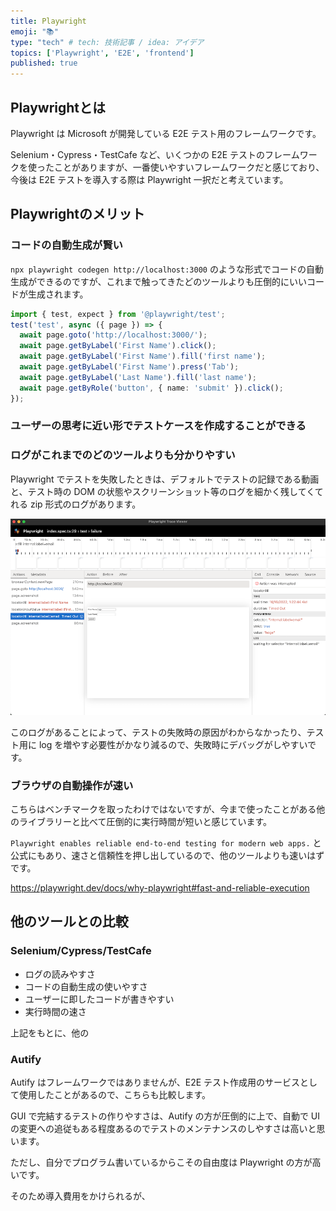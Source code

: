 ```yaml
---
title: Playwright
emoji: "📚"
type: "tech" # tech: 技術記事 / idea: アイデア
topics: ['Playwright', 'E2E', 'frontend']
published: true
---
```


## Playwrightとは

Playwright は Microsoft が開発している E2E テスト用のフレームワークです。

Selenium・Cypress・TestCafe など、いくつかの E2E テストのフレームワークを使ったことがありますが、一番使いやすいフレームワークだと感じており、今後は E2E テストを導入する際は Playwright 一択だと考えています。


## Playwrightのメリット

### コードの自動生成が賢い

`npx playwright codegen http://localhost:3000` のような形式でコードの自動生成ができるのですが、これまで触ってきたどのツールよりも圧倒的にいいコードが生成されます。

```typescript
import { test, expect } from '@playwright/test';
test('test', async ({ page }) => {
  await page.goto('http://localhost:3000/');
  await page.getByLabel('First Name').click();
  await page.getByLabel('First Name').fill('first name');
  await page.getByLabel('First Name').press('Tab');
  await page.getByLabel('Last Name').fill('last name');
  await page.getByRole('button', { name: 'submit' }).click();
});
```

### ユーザーの思考に近い形でテストケースを作成することができる

### ログがこれまでのどのツールよりも分かりやすい

Playwright でテストを失敗したときは、デフォルトでテストの記録である動画と、テスト時の DOM の状態やスクリーンショット等のログを細かく残してくてれる zip 形式のログがあります。

![](/images/playwright/trace.png)


このログがあることによって、テストの失敗時の原因がわからなかったり、テスト用に log を増やす必要性がかなり減るので、失敗時にデバッグがしやすいです。


### ブラウザの自動操作が速い

こちらはベンチマークを取ったわけではないですが、今まで使ったことがある他のライブラリーと比べて圧倒的に実行時間が短いと感じています。

`Playwright enables reliable end-to-end testing for modern web apps.` と公式にもあり、速さと信頼性を押し出しているので、他のツールよりも速いはずです。

https://playwright.dev/docs/why-playwright#fast-and-reliable-execution

## 他のツールとの比較

### Selenium/Cypress/TestCafe

- ログの読みやすさ
- コードの自動生成の使いやすさ
- ユーザーに即したコードが書きやすい
- 実行時間の速さ

上記をもとに、他の

### Autify

Autify はフレームワークではありませんが、E2E テスト作成用のサービスとして使用したことがあるので、こちらも比較します。

GUI で完結するテストの作りやすさは、Autify の方が圧倒的に上で、自動で UI の変更への追従もある程度あるのでテストのメンテナンスのしやすさは高いと思います。

ただし、自分でプログラム書いているからこその自由度は Playwright の方が高いです。

そのため導入費用をかけられるが、
